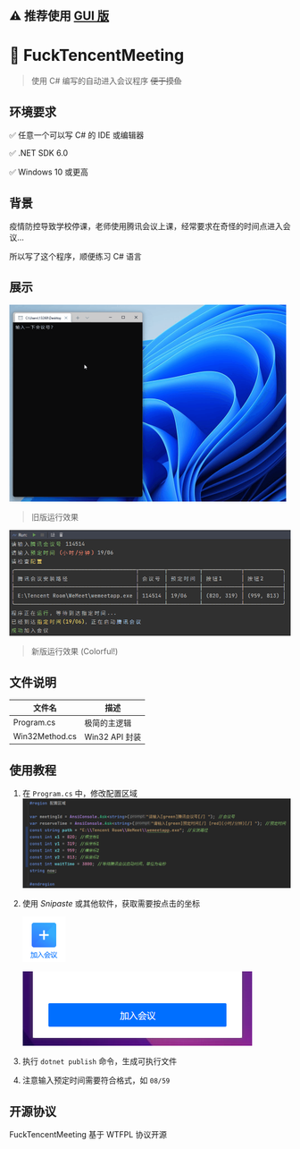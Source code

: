 ## ⚠️ 推荐使用 [GUI 版](https://github.com/Yoroion/FuckMeetingPlus)

# 📡 FuckTencentMeeting

> 使用 C# 编写的自动进入会议程序 ~~便于摸鱼~~

## 环境要求

✅ 任意一个可以写 C# 的 IDE 或编辑器

✅ .NET SDK 6.0

✅ Windows 10 或更高

## 背景

疫情防控导致学校停课，老师使用腾讯会议上课，经常要求在奇怪的时间点进入会议...

所以写了这个程序，顺便练习 C# 语言

## 展示

<img src="./Docs/demo.gif" alt="演示" style="zoom: 50%;" />

> 旧版运行效果

<img src="./Docs/Demo2.png" alt="演示" />

> 新版运行效果 (Colorful!)

## 文件说明

| 文件名           | 描述        |
| -----------      |-----------|
| Program.cs       | 极简的主逻辑   |
| Win32Method.cs   | Win32 API 封装 |

## 使用教程
1. 在 `Program.cs` 中，修改配置区域
    ![Config](./Docs/Config.png)

2. 使用 *Snipaste* 或其他软件，获取需要按点击的坐标

    ![按钮1](./Docs/按钮1.png)
   
    ![按钮2](./Docs/按钮2.png)

3. 执行 `dotnet publish` 命令，生成可执行文件

4. 注意输入预定时间需要符合格式，如 `08/59`

## 开源协议

FuckTencentMeeting 基于 WTFPL 协议开源
